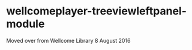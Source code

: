 wellcomeplayer-treeviewleftpanel-module
=======================================
Moved over from Wellcome Library 8 August 2016
